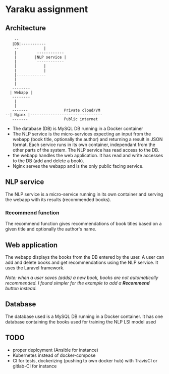 # Yaraku assignment

## Architecture

``` 
    --
   |DB|-----------
    --           |
    |         ------------
    |        |NLP service |
    |         ------------ 
    |            |
    |            |
    |-------------  
    |
    |
   --------
  | Webapp |
   --------
    |
    |
   -------                Private cloud/VM
--| Nginx |--------------------------------
   -------                Public internet

```
- The database (DB) is MySQL DB running in a Docker container
- The NLP service is the micro-services expecting an input from the webapp
(book title, optionally the author) and returning a result in JSON format. Each
service runs in its own container, independant from the other parts of
the system. The NLP service has read access to the DB.
- the webapp handles the web application. It has read and write accesses to
the DB (add and delete a book). 
- Nginx serves the webapp and is the only public facing service.

## NLP service

The NLP service is a micro-service running in its own container and serving the
webapp with its results (recommended books).

### Recommend function

The recommend function gives recommendations of book titles based on a given
title and optionally the author's name.

## Web application

The webapp displays the books from the DB entered by the user. A user can add
and delete books and get recommendations using the NLP service. It uses the 
Laravel framework.

_Note: when a user saves (adds) a new book, books are not automatically
recommended. I found simpler for the example to add a **Recommend** button 
instead._

## Database

The database used is a MySQL DB running in a Docker container. It has one 
database containing the books used for training the NLP LSI model used 

## TODO
- proper deployment (Ansible for instance)
- Kubernetes instead of docker-compose
- CI for tests, dockerizing (pushing to own docker hub) with TravisCI or 
gitlab-CI for instance
